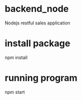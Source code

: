 # backend_node
Nodejs restful sales application

# install package
npm install

# running program
npm start
